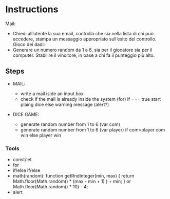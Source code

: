 # Instructions
Mail:
- Chiedi all’utente la sua email, controlla che sia nella lista di chi può accedere,
stampa un messaggio appropriato sull’esito del controllo.
Gioco dei dadi:
- Generare un numero random da 1 a 6, sia per il giocatore sia per il computer. Stabilire il vincitore, in base a chi fa il punteggio più alto.

<!-- Bonus
Usiamo un input e un bottone per inserire la mail e poi mostriamo i risultati in pagina.
Buon lavoro e buon divertimento! -->
## Steps
- MAIL:
    - write a mail iside an input box
    - check if the mail is already inside the system (for)
        if === true 
          start plaing dice
        else
            warning message (alert?)
    
- DICE GAME:
    - generate random number from 1 to 6 (var com)
    - generate random number from 1 to 6 (var player)
        if com>player
            com win
        else 
            player win


### Tools
- const/let
- for
- if/else if/else
- math(random):
function getRndInteger(min, max) {
  return Math.floor(Math.random() * (max - min + 1) ) + min;
} or Math.floor(Math.random() * 10) - 4;
- alert
